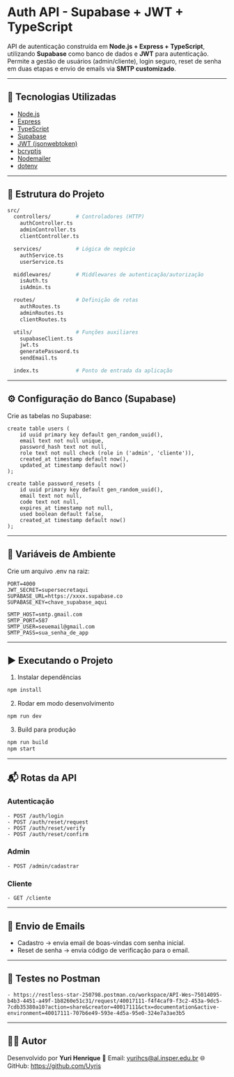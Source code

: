 # **Auth API - Supabase + JWT + TypeScript**

API de autenticação construída em **Node.js + Express + TypeScript**, utilizando **Supabase** como banco de dados e **JWT** para autenticação.  
Permite a gestão de usuários (admin/cliente), login seguro, reset de senha em duas etapas e envio de emails via **SMTP customizado**.

---

## 🚀 Tecnologias Utilizadas
- [Node.js](https://nodejs.org/)
- [Express](https://expressjs.com/)
- [TypeScript](https://www.typescriptlang.org/)
- [Supabase](https://supabase.com/)
- [JWT (jsonwebtoken)](https://github.com/auth0/node-jsonwebtoken)
- [bcryptjs](https://github.com/dcodeIO/bcrypt.js)
- [Nodemailer](https://nodemailer.com/)
- [dotenv](https://github.com/motdotla/dotenv)

---

## 📂 Estrutura do Projeto
```bash
src/
  controllers/        # Controladores (HTTP)
    authController.ts
    adminController.ts
    clientController.ts

  services/           # Lógica de negócio
    authService.ts
    userService.ts

  middlewares/        # Middlewares de autenticação/autorização
    isAuth.ts
    isAdmin.ts

  routes/             # Definição de rotas
    authRoutes.ts
    adminRoutes.ts
    clientRoutes.ts

  utils/              # Funções auxiliares
    supabaseClient.ts
    jwt.ts
    generatePassword.ts
    sendEmail.ts

  index.ts            # Ponto de entrada da aplicação
```
---

## ⚙️ Configuração do Banco (Supabase)
Crie as tabelas no Supabase:

```
create table users (
    id uuid primary key default gen_random_uuid(),
    email text not null unique,
    password_hash text not null,
    role text not null check (role in ('admin', 'cliente')),
    created_at timestamp default now(),
    updated_at timestamp default now()
);

create table password_resets (
    id uuid primary key default gen_random_uuid(),
    email text not null,
    code text not null,
    expires_at timestamp not null,
    used boolean default false,
    created_at timestamp default now()
);
```

---

## 🔑 Variáveis de Ambiente
Crie um arquivo .env na raiz:

```
PORT=4000
JWT_SECRET=supersecretaqui
SUPABASE_URL=https://xxxx.supabase.co
SUPABASE_KEY=chave_supabase_aqui

SMTP_HOST=smtp.gmail.com
SMTP_PORT=587
SMTP_USER=seuemail@gmail.com
SMTP_PASS=sua_senha_de_app
```
---

## ▶️ Executando o Projeto

1. Instalar dependências
```bash
npm install
```

2. Rodar em modo desenvolvimento
```bash
npm run dev
```

3. Build para produção
```bash
npm run build
npm start
```

---

## 📬 Rotas da API

### Autenticação
```
- POST /auth/login
- POST /auth/reset/request
- POST /auth/reset/verify
- POST /auth/reset/confirm
```

### Admin
```
- POST /admin/cadastrar
```

### Cliente
```
- GET /cliente
```

---

## 📧 Envio de Emails
- Cadastro → envia email de boas-vindas com senha inicial.
- Reset de senha → envia código de verificação para o email.

---

## 🧪 Testes no Postman
```
- https://restless-star-250798.postman.co/workspace/API-Wes~75014095-b4b3-4451-a49f-1b8260e51c31/request/40017111-f4f4caf9-f3c2-453a-9dc5-7cdb35380a10?action=share&creator=40017111&ctx=documentation&active-environment=40017111-707b6e49-593e-4d5a-95e0-324e7a3ae3b5
```
---

## 👨‍💻 Autor
Desenvolvido por **Yuri Henrique**
📧 Email: yurihcs@al.insper.edu.br
🌐 GitHub: https://github.com/Uyris